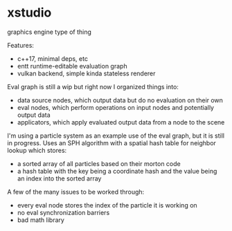 # xstudio

graphics engine type of thing

Features:
 * c++17, minimal deps, etc
 * entt runtime-editable evaluation graph
 * vulkan backend, simple kinda stateless renderer

Eval graph is still a wip but right now I organized things into:
 * data source nodes, which output data but do no evaluation on their own
 * eval nodes, which perform operations on input nodes and potentially output data
 * applicators, which apply evaluated output data from a node to the scene

I'm using a particle system as an example use of the eval graph, but it is still in progress.
Uses an SPH algorithm with a spatial hash table for neighbor lookup which stores: 
 * a sorted array of all particles based on their morton code
 * a hash table with the key being a coordinate hash and the value being an index into the sorted array 

A few of the many issues to be worked through:
 * every eval node stores the index of the particle it is working on
 * no eval synchronization barriers
 * bad math library